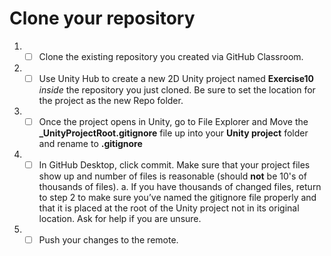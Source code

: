 # Clone your repository
1. - [ ] Clone the existing repository you created via GitHub Classroom.
2. - [ ] Use Unity Hub to create a new 2D Unity project named **Exercise10** *inside* the repository you just cloned.  Be sure to set the location for the project as the new Repo folder.  
3. - [ ] Once the project opens in Unity, go to File Explorer and Move the **_UnityProjectRoot.gitignore** file up into your **Unity project** folder and rename to **.gitignore**
4. - [ ] In GitHub Desktop, click commit. Make sure that your project files show up and number of files is reasonable (should **not** be 10's of thousands of files).
   a.	If you have thousands of changed files, return to step 2 to make sure you’ve named the gitignore file properly and that it is placed at the root of the Unity project not in its original location.  Ask for help if you are unsure.
5. - [ ] Push your changes to the remote.
